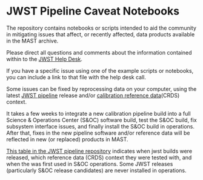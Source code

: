 # JWST Pipeline Caveat Notebooks

The repository contains notebooks or scripts intended to aid the community in mitigating issues that affect, or recently affected, data products available in the MAST archive.

Please direct all questions and comments about the information contained within to the [JWST Help Desk](https://jwsthelp.stsci.edu).

If you have a specific issue using one of the example scripts or notebooks, you can include a link to that file with the help desk call. 


Some issues can be fixed by reprocessing data on your computer, using the latest [JWST pipeline](https://github.com/spacetelescope/jwst) release and/or [calibration reference data](https://jwst-crds.stsci.edu/)(CRDS) context. 

It takes a few weeks to integrate a new calibration pipeline build into a full Science & Operations Center (S&OC) software build, test the S&OC build, fix subsystem interface issues, and finally install the S&OC build in operations. After that, fixes in the new pipeline software and/or reference data will be reflected in new (or replaced) products in MAST. 

[This table in the JWST pipeline repository](https://github.com/spacetelescope/jwst) indicates when jwst builds were released, which reference data (CRDS) context they were tested with, and when the was first used in S&OC operations. Some JWST releases (particularly S&OC release candidates) are never installed in operations.
